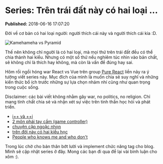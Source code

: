 # Series: Trên trái đất này có hai loại ...
<p><div class='published'><b>Published:</b> 2018-06-16 17:07:20</div></p>
Đời về cơ bản có hai loại người: người thích cái này và người thích cái kia :D.

![Kamehameha vs Pyramid](/p/series-tren-trai-dat-nay-co-hai-loai-ba-cham/img/2_kinds_of_people_only.jpg "Kamehameha vs Pyramid")

Thế nên không chỉ người là có hai loại, mà mọi thứ trên trái đất đều có thể chia thành hai kiểu. Nhưng có một số thứ nếu nghiêm túc nhìn vào bản chất, sẽ không chỉ là thích hay không, mà còn là vấn đề đúng hay sai.

Hôm rồi ngồi hóng war React vs Vue trên group [Pure React](https://www.facebook.com/groups/purereact) liền nảy ra ý tưởng viết series này. Mục đích của mình là muốn chia sẻ suy nghĩ và những kiến thức bổ ích trước những sự lựa chọn nhảm nhí cũng như quan trọng trong cuộc sống.

Disclaimer: các bài viết không nhằm gây war, no politics, no religion. Chỉ mang tính chất chia sẻ và nhận xét sự việc trên tinh thần học hỏi và phát triển.

- [i++ và ++i](/p/i++-vs-++i)
- [2 môn phái tay cầm (game controller)](/p/tay-cam-xbox-va-ps)
- [chuyện cặp ngoặc nhọn](/p/chuyen-cap-ngoac-nhon)
- [trên đời này có hai kiểu học](/p/your-learning-styles)
- [People who knows me and who don't](/p/people-who-knows-me-and-who-dont)

Trong lúc chờ cho bản thân bớt lười và implement chức năng tag cho blog. Mình sẽ cập nhật series ở đây. Mong các bạn đi qua để lại vài bình luận cho xôm :).



